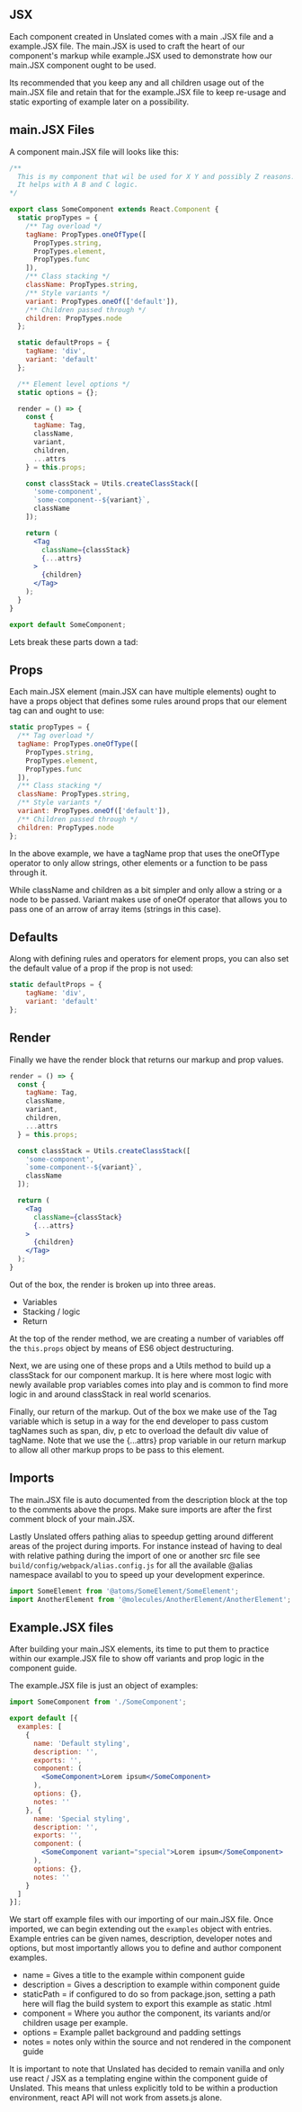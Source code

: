 ## JSX
Each component created in Unslated comes with a main .JSX file and a example.JSX file.
The main.JSX is used to craft the heart of our component's markup while example.JSX used to demonstrate how our main.JSX component ought to be used.

Its recommended that you keep any and all children usage out of the main.JSX file and retain that for the example.JSX file to keep re-usage and static exporting of example later on a possibility.

## main.JSX Files

A component main.JSX file will looks like this:
```jsx
/**
  This is my component that wil be used for X Y and possibly Z reasons.
  It helps with A B and C logic.
*/

export class SomeComponent extends React.Component {
  static propTypes = {
    /** Tag overload */
    tagName: PropTypes.oneOfType([
      PropTypes.string,
      PropTypes.element,
      PropTypes.func
    ]),
    /** Class stacking */
    className: PropTypes.string,
    /** Style variants */
    variant: PropTypes.oneOf(['default']),
    /** Children passed through */
    children: PropTypes.node
  };

  static defaultProps = {
    tagName: 'div',
    variant: 'default'
  };

  /** Element level options */
  static options = {};

  render = () => {
    const {
      tagName: Tag,
      className,
      variant,
      children,
      ...attrs
    } = this.props;

    const classStack = Utils.createClassStack([
      'some-component',
      `some-component--${variant}`,
      className
    ]);

    return (
      <Tag
        className={classStack}
        {...attrs}
      >
        {children}
      </Tag>
    );
  }
}

export default SomeComponent;

```

Lets break these parts down a tad:

## Props
Each main.JSX element (main.JSX can have multiple elements) ought to have a props object that defines some rules around props that our element tag can and ought to use:

```jsx
static propTypes = {
  /** Tag overload */
  tagName: PropTypes.oneOfType([
    PropTypes.string,
    PropTypes.element,
    PropTypes.func
  ]),
  /** Class stacking */
  className: PropTypes.string,
  /** Style variants */
  variant: PropTypes.oneOf(['default']),
  /** Children passed through */
  children: PropTypes.node
};
```
In the above example, we have a tagName prop that uses the oneOfType operator to only allow strings, other elements or a function to be pass through it.

While className and children as a bit simpler and only allow a string or a node to be passed. Variant makes use of oneOf operator that allows you to pass one of an arrow of array items (strings in this case).

## Defaults
Along with defining rules and operators for element props, you can also set the default value of a prop if the prop is not used:
```jsx
static defaultProps = {
	tagName: 'div',
	variant: 'default'
};
```

## Render
Finally we have the render block that returns our markup and prop values.

```jsx
render = () => {
  const {
    tagName: Tag,
    className,
    variant,
    children,
    ...attrs
  } = this.props;

  const classStack = Utils.createClassStack([
    'some-component',
    `some-component--${variant}`,
    className
  ]);

  return (
    <Tag
      className={classStack}
      {...attrs}
    >
      {children}
    </Tag>
  );
}
```
Out of the box, the render is broken up into three areas.
- Variables
- Stacking / logic
- Return

At the top of the render method, we are creating a number of variables off the `this.props` object by means of ES6 object destructuring.

Next, we are using one of these props and a Utils method to build up a classStack for our component markup. It is here where most logic with newly available prop variables comes into play and is common to find more logic in and around classStack in real world scenarios.

Finally, our return of the markup. Out of the box we make use of the Tag variable which is setup in a way for the end developer to pass custom tagNames such as span, div, p etc to overload the default div value of tagName. Note that we use the {...attrs} prop variable in our return markup to allow all other markup props to be pass to this element.

## Imports
The main.JSX file is auto documented from the description block at the top to the comments above the props.
Make sure imports are after the first comment block of your main.JSX.

Lastly Unslated offers pathing alias to speedup getting around different areas of the project during imports. For instance instead of having to deal with relative pathing during the import of one or another src file see `build/config/webpack/alias.config.js` for all the available @alias namespace availabl to you to speed up your development experince.

```jsx
import SomeElement from '@atoms/SomeElement/SomeElement';
import AnotherElement from '@molecules/AnotherElement/AnotherElement';
```

## Example.JSX files
After building your main.JSX elements, its time to put them to practice within our example.JSX file to show off variants and prop logic in the component guide.

The example.JSX file is just an object of examples:

```jsx
import SomeComponent from './SomeComponent';

export default [{
  examples: [
    {
      name: 'Default styling',
      description: '',
      exports: '',
      component: (
        <SomeComponent>Lorem ipsum</SomeComponent>
      ),
      options: {},
      notes: ''
    }, {
      name: 'Special styling',
      description: '',
      exports: '',
      component: (
        <SomeComponent variant="special">Lorem ipsum</SomeComponent>
      ),
      options: {},
      notes: ''
    }
  ]
}];
```

We start off example files with our importing of our main.JSX file.
Once imported, we can begin extending out the `examples` object with entries. Example entries can be given names, description, developer notes and options, but most importantly allows you to define and author component examples.

- name = Gives a title to the example within component guide
- description = Gives a description to example within component guide
- staticPath = if configured to do so from package.json, setting a path here will flag the build system to export this example as static .html
- component = Where you author the component, its variants and/or children usage per example.
- options = Example pallet background and padding settings
- notes = notes only within the source and not rendered in the component guide

It is important to note that Unslated has decided to remain vanilla and only use react / JSX as a templating engine within the component guide of Unslated. This means that unless explicitly told to be within a production environment, react API will not work from assets.js alone.

